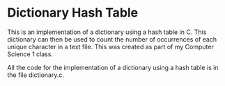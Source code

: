 # Dictionary Hash Table
This is an implementation of a dictionary using a hash table in C. This dictionary can then be used to count the number of occurrences of each unique character in a text file. This was created as part of my Computer Science 1 class.

All the code for the implementation of a dictionary using a hash table is in the file dictionary.c.
